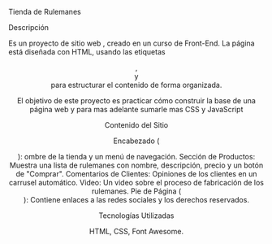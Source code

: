 Tienda de Rulemanes

Descripción

Es un proyecto de sitio web , creado en un curso de Front-End. La página está diseñada con HTML,  usando las etiquetas <header>, <main> y <footer> para estructurar el contenido de forma organizada.

El objetivo de este proyecto es practicar cómo construir la base de una página web y para mas adelante sumarle mas CSS y JavaScript

Contenido del Sitio

Encabezado (<header>): ombre de la tienda y un menú de navegación. Sección de Productos: Muestra una lista de rulemanes con nombre, descripción, precio y un botón de "Comprar". Comentarios de Clientes: Opiniones de los clientes en un carrusel automático. Video: Un video sobre el proceso de fabricación de los rulemanes. Pie de Página (<footer>): Contiene enlaces a las redes sociales y los derechos reservados.

Tecnologías Utilizadas

HTML,  CSS, Font Awesome.